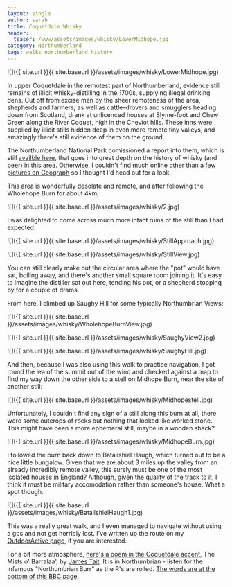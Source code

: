 ```yaml
---
layout: single
author: sarah
title: Coquetdale Whisky
header:
  teaser: /www/assets/images/whisky/LowerMidhope.jpg
category: Northumberland
tags: walks northumberland history
---
```


![]({{ site.url }}{{ site.baseurl }}/assets/images/whisky/LowerMidhope.jpg)


In upper Coquetdale in the remotest part of Northumberland, evidence still remains of illicit whisky-distilling in the 1700s, supplying illegal drinking dens. Cut off from excise men by the sheer remoteness of the area, shepherds and farmers, as well as cattle-drovers and smugglers heading down from Scotland, drank at unlicenced houses at Slyme-foot and Chew Green along the River Coquet, high in the Cheviot hills. These inns were supplied by illicit stills hidden deep in even more remote tiny valleys, and amazingly there's still evidence of them  on the ground.


The Northumberland National Park comissioned a report into them, which is still [availble here](https://www.northumberlandnationalpark.org.uk/wp-content/uploads/2017/05/coquetdalewhiskyresearchreport-2.pdf), that goes into great depth on the history of whisky (and beer) in this area. Otherwise, I couldn't find much online other than [a few pictures on Geograph](https://www.geograph.org.uk/photo/2541447) so I thought I'd head out for a look.

This area is wonderfully desolate and remote, and after following the Wholehope Burn for about 4km, 

![]({{ site.url }}{{ site.baseurl }}/assets/images/whisky/2.jpg)

I was delighted to come across much more intact ruins of the still than I had expected:

![]({{ site.url }}{{ site.baseurl }}/assets/images/whisky/StillApproach.jpg)

![]({{ site.url }}{{ site.baseurl }}/assets/images/whisky/StillView.jpg)

You can still clearly make out the circular area where the "pot" would have sat, boiling away, and there's another small square room joining it. It's easy to imagine the distiller sat out here, tending his pot, or a shepherd stopping by for a couple of drams.

From here, I climbed up Saughy Hill for some typically Northumbrian Views:

![]({{ site.url }}{{ site.baseurl }}/assets/images/whisky/WholehopeBurnView.jpg)

![]({{ site.url }}{{ site.baseurl }}/assets/images/whisky/SaughyView2.jpg)

![]({{ site.url }}{{ site.baseurl }}/assets/images/whisky/SaughyHill.jpg)

And then, because I was also using this walk to practice navigation, I got round the lea of the summit out of the wind and checked against a map to find my way down the other side to a stell on Midhope Burn, near the site of another still:

![]({{ site.url }}{{ site.baseurl }}/assets/images/whisky/Midhopestell.jpg)

Unfortunately, I couldn't find any sign of a still along this burn at all, there were some outcrops of rocks but nothing that looked like worked stone. This might have been a more ephemeral still, maybe in a wooden shack?

![]({{ site.url }}{{ site.baseurl }}/assets/images/whisky/MidhopeBurn.jpg)

I followed the burn back down to Batailshiel Haugh, which turned out to be a nice little bungalow. Given that we are about 3 miles up the valley from an already incredibly remote valley, this surely must be one of the most isolated houses in England? Although, given the quality of the track to it, I think it must be military accomodation rather than someone's house. What a spot though.

![]({{ site.url }}{{ site.baseurl }}/assets/images/whisky/BatailshielHaugh1.jpg)

This was a really great walk, and I even managed to navigate without using a gps and not get horribly lost. I've written up the route on my [OutdoorActive page](https://www.outdooractive.com/en/route/hiking-route/north-east-england/coquetdale-whisky-stills/286115147/), if you are interested.

For a bit more atmosphere, [here's a poem in the Coquetdale accent](https://www.bbc.co.uk/sounds/play/p0674cmw), The Mists o' Barralaa', by [James Tait](https://jamestaitmusic.com/pages/about-james). It is in Northumbrian - listen for the infamous "Northumbrian Burr" as the R's are rolled. [The words are at the bottom of this BBC page](https://www.bbc.co.uk/programmes/articles/4xDyV5CQKLMDPcrnyWMBLj8/an-ear-for-an-aye-listening-to-englands-dialect-poetry).
